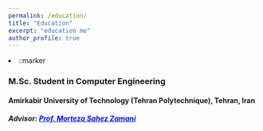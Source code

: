 ```yaml
---
permalink: /education/
title: "Education"
excerpt: "education me"
author_profile: true
---
```


<div>
  <u1>
    <li>
      ::marker
      <h3>M.Sc. Student in Computer Engineering</h3>
      <h4>Amirkabir University of Technology (Tehran Polytechnique), Tehran, Iran</h4>
      <h5>
        Advisor: 
        <a href="https://aut.ac.ir/cv/2505/MORTEZA%20SAHEB%20ZAMANI" target="_blank"; style="color: #0011DB;"> Prof. Morteza Sahez Zamani</a>
      </h5>
    </li>
  </u1>
</div>


